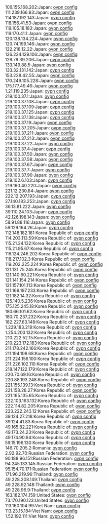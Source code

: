106.155.168.202:Japan: [ovpn config](vpn/106_155_168_202.ovpn)  
111.239.166.93:Japan: [ovpn config](vpn/111_239_166_93.ovpn)  
114.187.192.143:Japan: [ovpn config](vpn/114_187_192_143.ovpn)  
118.156.41.53:Japan: [ovpn config](vpn/118_156_41_53.ovpn)  
119.105.18.183:Japan: [ovpn config](vpn/119_105_18_183.ovpn)  
119.170.41.1:Japan: [ovpn config](vpn/119_170_41_1.ovpn)  
120.138.134.224:Japan: [ovpn config](vpn/120_138_134_224.ovpn)  
120.74.199.146:Japan: [ovpn config](vpn/120_74_199_146.ovpn)  
122.218.12.22:Japan: [ovpn config](vpn/122_218_12_22.ovpn)  
126.224.129.106:Japan: [ovpn config](vpn/126_224_129_106.ovpn)  
126.79.39.206:Japan: [ovpn config](vpn/126_79_39_206.ovpn)  
133.149.88.5:Japan: [ovpn config](vpn/133_149_88_5.ovpn)  
133.32.131.142:Japan: [ovpn config](vpn/133_32_131_142.ovpn)  
153.228.42.55:Japan: [ovpn config](vpn/153_228_42_55.ovpn)  
170.249.105.228:Japan: [ovpn config](vpn/170_249_105_228.ovpn)  
175.177.49.46:Japan: [ovpn config](vpn/175_177_49_46.ovpn)  
1.21.119.235:Japan: [ovpn config](vpn/1_21_119_235.ovpn)  
219.100.37.1:Japan: [ovpn config](vpn/219_100_37_1.ovpn)  
219.100.37.108:Japan: [ovpn config](vpn/219_100_37_108.ovpn)  
219.100.37.109:Japan: [ovpn config](vpn/219_100_37_109.ovpn)  
219.100.37.125:Japan: [ovpn config](vpn/219_100_37_125.ovpn)  
219.100.37.138:Japan: [ovpn config](vpn/219_100_37_138.ovpn)  
219.100.37.19:Japan: [ovpn config](vpn/219_100_37_19.ovpn)  
219.100.37.205:Japan: [ovpn config](vpn/219_100_37_205.ovpn)  
219.100.37.211:Japan: [ovpn config](vpn/219_100_37_211.ovpn)  
219.100.37.213:Japan: [ovpn config](vpn/219_100_37_213.ovpn)  
219.100.37.22:Japan: [ovpn config](vpn/219_100_37_22.ovpn)  
219.100.37.4:Japan: [ovpn config](vpn/219_100_37_4.ovpn)  
219.100.37.50:Japan: [ovpn config](vpn/219_100_37_50.ovpn)  
219.100.37.58:Japan: [ovpn config](vpn/219_100_37_58.ovpn)  
219.100.37.67:Japan: [ovpn config](vpn/219_100_37_67.ovpn)  
219.100.37.7:Japan: [ovpn config](vpn/219_100_37_7.ovpn)  
219.100.37.90:Japan: [ovpn config](vpn/219_100_37_90.ovpn)  
219.102.6.103:Japan: [ovpn config](vpn/219_102_6_103.ovpn)  
219.160.40.220:Japan: [ovpn config](vpn/219_160_40_220.ovpn)  
221.12.230.84:Japan: [ovpn config](vpn/221_12_230_84.ovpn)  
222.12.207.193:Japan: [ovpn config](vpn/222_12_207_193.ovpn)  
27.140.183.253:Japan: [ovpn config](vpn/27_140_183_253.ovpn)  
36.13.81.222:Japan: [ovpn config](vpn/36_13_81_222.ovpn)  
39.110.24.103:Japan: [ovpn config](vpn/39_110_24_103.ovpn)  
42.126.198.143:Japan: [ovpn config](vpn/42_126_198_143.ovpn)  
58.91.88.116:Japan: [ovpn config](vpn/58_91_88_116.ovpn)  
59.129.164.26:Japan: [ovpn config](vpn/59_129_164_26.ovpn)  
112.148.182.181:Korea Republic of: [ovpn config](vpn/112_148_182_181.ovpn)  
114.203.113.59:Korea Republic of: [ovpn config](vpn/114_203_113_59.ovpn)  
115.21.24.132:Korea Republic of: [ovpn config](vpn/115_21_24_132.ovpn)  
115.21.95.67:Korea Republic of: [ovpn config](vpn/115_21_95_67.ovpn)  
116.124.246.202:Korea Republic of: [ovpn config](vpn/116_124_246_202.ovpn)  
118.217.102.3:Korea Republic of: [ovpn config](vpn/118_217_102_3.ovpn)  
119.202.225.224:Korea Republic of: [ovpn config](vpn/119_202_225_224.ovpn)  
121.131.75.245:Korea Republic of: [ovpn config](vpn/121_131_75_245.ovpn)  
121.140.60.221:Korea Republic of: [ovpn config](vpn/121_140_60_221.ovpn)  
121.141.154.214:Korea Republic of: [ovpn config](vpn/121_141_154_214.ovpn)  
121.157.101.113:Korea Republic of: [ovpn config](vpn/121_157_101_113.ovpn)  
121.169.197.233:Korea Republic of: [ovpn config](vpn/121_169_197_233.ovpn)  
121.182.14.32:Korea Republic of: [ovpn config](vpn/121_182_14_32.ovpn)  
125.140.5.236:Korea Republic of: [ovpn config](vpn/125_140_5_236.ovpn)  
175.125.245.18:Korea Republic of: [ovpn config](vpn/175_125_245_18.ovpn)  
180.66.101.62:Korea Republic of: [ovpn config](vpn/180_66_101_62.ovpn)  
180.70.237.232:Korea Republic of: [ovpn config](vpn/180_70_237_232.ovpn)  
182.227.63.148:Korea Republic of: [ovpn config](vpn/182_227_63_148.ovpn)  
1.229.183.219:Korea Republic of: [ovpn config](vpn/1_229_183_219.ovpn)  
1.254.203.132:Korea Republic of: [ovpn config](vpn/1_254_203_132.ovpn)  
210.222.52.15:Korea Republic of: [ovpn config](vpn/210_222_52_15.ovpn)  
210.223.172.183:Korea Republic of: [ovpn config](vpn/210_223_172_183.ovpn)  
211.178.242.166:Korea Republic of: [ovpn config](vpn/211_178_242_166.ovpn)  
211.194.108.68:Korea Republic of: [ovpn config](vpn/211_194_108_68.ovpn)  
211.224.156.100:Korea Republic of: [ovpn config](vpn/211_224_156_100.ovpn)  
211.226.102.110:Korea Republic of: [ovpn config](vpn/211_226_102_110.ovpn)  
218.147.122.179:Korea Republic of: [ovpn config](vpn/218_147_122_179.ovpn)  
220.70.69.16:Korea Republic of: [ovpn config](vpn/220_70_69_16.ovpn)  
220.88.193.248:Korea Republic of: [ovpn config](vpn/220_88_193_248.ovpn)  
221.155.139.13:Korea Republic of: [ovpn config](vpn/221_155_139_13.ovpn)  
221.158.28.27:Korea Republic of: [ovpn config](vpn/221_158_28_27.ovpn)  
221.165.135.65:Korea Republic of: [ovpn config](vpn/221_165_135_65.ovpn)  
222.103.163.132:Korea Republic of: [ovpn config](vpn/222_103_163_132.ovpn)  
222.114.82.205:Korea Republic of: [ovpn config](vpn/222_114_82_205.ovpn)  
223.222.243.12:Korea Republic of: [ovpn config](vpn/223_222_243_12.ovpn)  
39.124.27.218:Korea Republic of: [ovpn config](vpn/39_124_27_218.ovpn)  
39.124.41.83:Korea Republic of: [ovpn config](vpn/39_124_41_83.ovpn)  
49.165.82.221:Korea Republic of: [ovpn config](vpn/49_165_82_221.ovpn)  
49.173.24.23:Korea Republic of: [ovpn config](vpn/49_173_24_23.ovpn)  
49.174.90.94:Korea Republic of: [ovpn config](vpn/49_174_90_94.ovpn)  
59.15.196.130:Korea Republic of: [ovpn config](vpn/59_15_196_130.ovpn)  
146.70.205.2:Romania: [ovpn config](vpn/146_70_205_2.ovpn)  
2.92.92.70:Russian Federation: [ovpn config](vpn/2_92_92_70.ovpn)  
90.188.96.151:Russian Federation: [ovpn config](vpn/90_188_96_151.ovpn)  
94.245.133.145:Russian Federation: [ovpn config](vpn/94_245_133_145.ovpn)  
95.154.70.171:Russian Federation: [ovpn config](vpn/95_154_70_171.ovpn)  
171.96.219.96:Thailand: [ovpn config](vpn/171_96_219_96.ovpn)  
49.228.208.149:Thailand: [ovpn config](vpn/49_228_208_149.ovpn)  
49.228.92.148:Thailand: [ovpn config](vpn/49_228_92_148.ovpn)  
49.228.96.9:Thailand: [ovpn config](vpn/49_228_96_9.ovpn)  
163.182.174.159:United States: [ovpn config](vpn/163_182_174_159.ovpn)  
73.170.190.123:United States: [ovpn config](vpn/73_170_190_123.ovpn)  
113.160.104.99:Viet Nam: [ovpn config](vpn/113_160_104_99.ovpn)  
113.23.15.184:Viet Nam: [ovpn config](vpn/113_23_15_184.ovpn)  
1.52.192.111:Viet Nam: [ovpn config](vpn/1_52_192_111.ovpn)  
